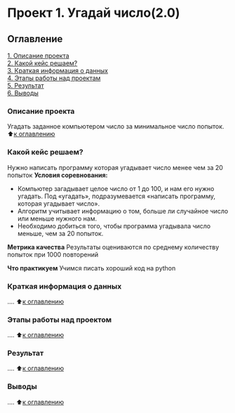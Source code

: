 # Проект 1. Угадай число(2.0)

## Оглавление
[1. Описание проекта](https://github.com/dyuxuh/sf_data_science/tree/main/project_1/README.md#Описание-проекта)         
[2. Какой кейс решаем?](https://github.com/dyuxuh/sf_data_science/tree/main/project_1/README.md#Какой-кейс-решаем)  
[3. Краткая информация о данных](https://github.com/dyuxuh/sf_data_science/tree/main/project_1/README.md#Краткая-информация-о-данных)  
[4. Этапы работы над проектам](https://github.com/dyuxuh/sf_data_science/tree/main/project_1/README.md#Этапы-работы-над-проектом)  
[5. Результат](https://github.com/dyuxuh/sf_data_science/tree/main/project_1/README.md#Результат)  
[6. Выводы](https://github.com/dyuxuh/sf_data_science/tree/main/project_1/README.md#Выводы)

### Описание проекта
Угадать заданное компьютером число за минимальное число попыток.
:arrow_up:[к оглавлению](https://github.com/dyuxuh/sf_data_science/tree/main/project_1/README.md#Оглавление)


### Какой кейс решаем?
Нужно написать программу которая угадывает число менее чем за 20 попыток
**Условия соревнования:**
- Компьютер загадывает целое число от 1 до 100, и нам его нужно угадать. Под «угадать», подразумевается «написать программу, которая угадывает число».
- Алгоритм учитывает информацию о том, больше ли случайное число или меньше нужного нам.
- Необходимо добиться того, чтобы программа угадывала число меньше, чем за 20 попыток.

**Метрика качества**
Результаты оцениваются по среднему количеству попыток при 1000 повторений

**Что практикуем**
Учимся писать хороший код на python


### Краткая информация о данных
....
:arrow_up:[к оглавлению](https://github.com/dyuxuh/sf_data_science/tree/main/project_1/README.md#Оглавление)


### Этапы работы над проектом
....
:arrow_up:[к оглавлению](https://github.com/dyuxuh/sf_data_science/tree/main/project_1/README.md#Оглавление)


### Результат
....
:arrow_up:[к оглавлению](https://github.com/dyuxuh/sf_data_science/tree/main/project_1/README.md#Оглавление)


### Выводы
....
:arrow_up:[к оглавлению](https://github.com/dyuxuh/sf_data_science/tree/main/project_1/README.md#Оглавление)